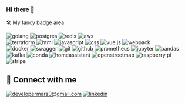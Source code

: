 ### Hi there 👋

🛠 My fancy badge area

![golang](https://img.shields.io/badge/go-%2300ADD8.svg?&style=for-the-badge&logo=go&logoColor=white) 
![postgres](https://img.shields.io/badge/postgres-%23316192.svg?&style=for-the-badge&logo=postgresql&logoColor=white) 
![redis](https://img.shields.io/badge/redis%20-%23CC0000.svg?&style=for-the-badge&logo=redis&logoColor=white) 
![aws](https://img.shields.io/badge/AWS%20-%23FF9900.svg?&style=for-the-badge&logo=amazon-aws&logoColor=white)  
![terraform](https://img.shields.io/badge/terraform%20-%235835CC.svg?&style=for-the-badge&logo=terraform&logoColor=white) 
![html](https://img.shields.io/badge/html%20-%23E34F26.svg?&style=for-the-badge&logo=html5&logoColor=white) 
![javascript](https://img.shields.io/badge/javascript%20-%23323330.svg?&style=for-the-badge&logo=javascript&logoColor=%23F7DF1E) 
![css](https://img.shields.io/badge/css%20-%231572B6.svg?&style=for-the-badge&logo=css3&logoColor=white) 
![vue.js](https://img.shields.io/badge/vuejs%20-%2335495e.svg?&style=for-the-badge&logo=vue.js&logoColor=%234FC08D) 
![webpack](https://img.shields.io/badge/webpack%20-%238DD6F9.svg?&style=for-the-badge&logo=webpack&logoColor=black)  
![docker](https://img.shields.io/badge/docker-%232496ED.svg?&style=for-the-badge&logo=docker&logoColor=white) 
![swagger](https://img.shields.io/badge/swagger-%2385EA2D.svg?&style=for-the-badge&logo=swagger&logoColor=black) 
![git](https://img.shields.io/badge/git%20-%23F05033.svg?&style=for-the-badge&logo=git&logoColor=white) 
![github](https://img.shields.io/badge/github%20actions%20-%232671E5.svg?&style=for-the-badge&logo=github%20actions&logoColor=white) 
![prometheus](https://img.shields.io/badge/prometheus%20-%23E6522C.svg?&style=for-the-badge&logo=prometheus&logoColor=white) 
![jupyter](https://img.shields.io/badge/Jupyter%20-%23F37626.svg?&style=for-the-badge&logo=Jupyter&logoColor=white) 
![pandas](https://img.shields.io/badge/pandas%20-%23150458.svg?&style=for-the-badge&logo=pandas&logoColor=white) 
![kafka](https://img.shields.io/badge/kafka%20-%23000000.svg?&style=for-the-badge&logo=apache%20kafka&logoColor=white) 
![conda](https://img.shields.io/badge/conda%20-%2342B029.svg?&style=for-the-badge&logo=anaconda&logoColor=white) 
![homeassistant](https://img.shields.io/badge/homeassistant%20-%2341BDF5.svg?&style=for-the-badge&logo=home%20assistant&logoColor=white) 
![openstreetmap](https://img.shields.io/badge/OSM-%237EBC6F.svg?&style=for-the-badge&logo=openstreetmap&logoColor=white) 
![raspberry pi](https://img.shields.io/badge/RASPBERRY%20PI-%23C51A4A.svg?&style=for-the-badge&logo=raspberry%20pi&logoColor=white) 
![stripe](https://img.shields.io/badge/stripe%20-%23003CDD.svg?&style=for-the-badge&logo=stripe&logoColor=white) 


## 🤝 Connect with me

[![developermars0@gmail.com](https://img.shields.io/badge/developermars0@gmail.com%20-%23E62B1E.svg?&style=for-the-badge&logo=mail.ru&logoColor=white)](mailto:developermars0@gmail.com) [![linkedin](https://img.shields.io/badge/linkedin%20-%230077B5.svg?&style=for-the-badge&logo=linkedin&logoColor=white)](https://www.linkedin.com/in/mars-developer/) 

<!--
**marselzaripov/marselzaripov** is a ✨ _special_ ✨ repository because its `README.md` (this file) appears on your GitHub profile.

Here are some ideas to get you started:

- 🔭 I’m currently working on ...
- 🌱 I’m currently learning ...
- 👯 I’m looking to collaborate on ...
- 🤔 I’m looking for help with ...
- 💬 Ask me about ...
- 📫 How to reach me: ...
- 😄 Pronouns: ...
- ⚡ Fun fact: ...
-->
